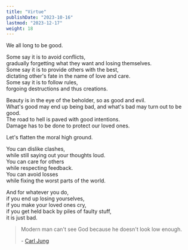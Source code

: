 ```yaml
---
title: "Virtue"
publishDate: "2023-10-16"
lastmod: "2023-12-17"
weight: 18
---
```


We all long to be good.<br/>

Some say it is to avoid conflicts,<br/>
gradually forgetting what they want and losing themselves.<br/>
Some say it is to provide others with the best,<br/>
dictating other's fate in the name of love and care.<br/>
Some say it is to follow rules,<br/>
forgoing destructions and thus creations.<br/>

Beauty is in the eye of the beholder, so as good and evil.<br/>
What's good may end up being bad, and what's bad may turn out to be good.<br/>
The road to hell is paved with good intentions.<br/>
Damage has to be done to protect our loved ones.<br/>

Let's flatten the moral high ground.<br/>

You can dislike clashes,<br/>
while still saying out your thoughts loud.<br/>
You can care for others<br/>
while respecting feedback.<br/>
You can avoid losses<br/>
while fixing the worst parts of the world.<br/>

And for whatever you do,<br/>
if you end up losing yourselves,<br/>
if you make your loved ones cry,<br/>
if you get held back by piles of faulty stuff,<br/>
it is just bad.<br/>

> Modern man can't see God because he doesn't look low enough.
>
> \- [Carl Jung](https://www.goodreads.com/quotes/10363722-modern-man-can-t-see-god-because-he-doesn-t-look-low)
